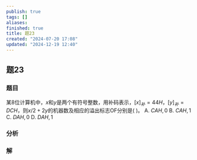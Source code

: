 ```yaml
---
publish: true
tags: []
aliases: 
finished: true
title: 题23
created: "2024-07-20 17:08"
updated: "2024-12-19 12:40"
---
```

## 题23
### 题目
某8位计算机中，$x$和$y$是两个有符号整数，用补码表示，$[x]_{补} = 44H$，$[y]_{补} = DCH$，则$x/2 + 2y$的机器数及相应的溢出标志OF分别是( )。
A. $CAH, 0$
B. $CAH, 1$
C. $DAH, 0$
D. $DAH, 1$
### 分析

### 解